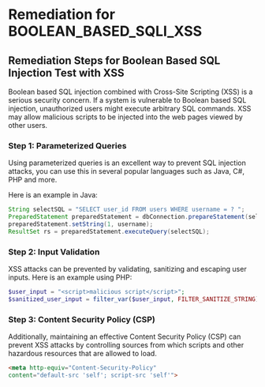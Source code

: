 # Remediation for BOOLEAN_BASED_SQLI_XSS

## Remediation Steps for Boolean Based SQL Injection Test with XSS

Boolean based SQL injection combined with Cross-Site Scripting (XSS) is a serious security concern. If a system is vulnerable to Boolean based SQL injection, unauthorized users might execute arbitrary SQL commands. XSS may allow malicious scripts to be injected into the web pages viewed by other users.

### Step 1: Parameterized Queries
Using parameterized queries is an excellent way to prevent SQL injection attacks, you can use this in several popular languages such as Java, C#, PHP and more.

Here is an example in Java:

```java
String selectSQL = "SELECT user_id FROM users WHERE username = ? ";
PreparedStatement preparedStatement = dbConnection.prepareStatement(selectSQL);
preparedStatement.setString(1, username);
ResultSet rs = preparedStatement.executeQuery(selectSQL);
```

### Step 2: Input Validation
XSS attacks can be prevented by validating, sanitizing and escaping user inputs.
Here is an example using PHP:

```php
$user_input = "<script>malicious script</script>";
$sanitized_user_input = filter_var($user_input, FILTER_SANITIZE_STRING);
```

### Step 3: Content Security Policy (CSP)
Additionally, maintaining an effective Content Security Policy (CSP) can prevent XSS attacks by controlling sources from which scripts and other hazardous resources that are allowed to load.

```html
<meta http-equiv="Content-Security-Policy" 
content="default-src 'self'; script-src 'self'">
```